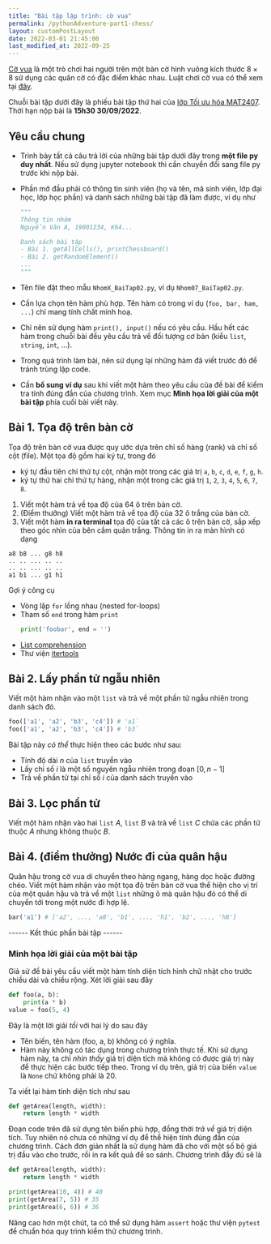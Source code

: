 ```yaml
---
title: "Bài tập lập trình: cờ vua"
permalink: /pythonAdventure-part1-chess/
layout: customPostLayout
date: 2022-03-01 21:45:00
last_modified_at: 2022-09-25
---
```


[Cờ vua](https://en.wikipedia.org/wiki/Chess) là một trò chơi hai người trên một bàn cờ hình vuông kích thước $8\times 8$ sử dụng các quân cờ có đặc điểm khác nhau. Luật chơi cờ vua có thể xem tại [đây](https://en.wikipedia.org/wiki/Rules_of_chess).

Chuỗi bài tập dưới đây là phiếu bài tập thứ hai của [lớp Tối ưu hóa MAT2407](http://seminar.optima.vn/opt). Thời hạn nộp bài là **15h30 30/09/2022**.


## Yêu cầu chung
- Trình bày tất cả câu trả lời của những bài tập dưới đây trong **một file py duy nhất**. Nếu sử dụng jupyter notebook thì cần chuyển đổi sang file py trước khi nộp bài.
- Phần mở đầu phải có thông tin sinh viên (họ và tên, mã sinh viên, lớp đại học, lớp học phần) và danh sách những bài tập đã làm được, ví dụ như

    ```py
    """
    Thông tin nhóm
    Nguyễn Văn A, 19001234, K64...

    Danh sách bài tập
    - Bài 1. getAllCells(), printChessboard()
    - Bài 2. getRandomElement()
    ...
    """

    ```
- Tên file đặt theo mẫu `NhomX_BaiTap02.py`, ví dụ `Nhom07_BaiTap02.py`.
- Cần lựa chọn tên hàm phù hợp. Tên hàm có trong ví dụ (`foo, bar, ham, ...`) chỉ mang tính chất minh hoạ.
- Chỉ nên sử dụng hàm `print(), input()` nếu có yêu cầu. Hầu hết các hàm trong chuỗi bài đều yêu cầu trả về đối tượng cơ bản (kiểu `list`, `string`, `int`, ...).
- Trong quá trình làm bài, nên sử dụng lại những hàm đã viết trước đó để tránh trùng lặp code.
- Cần **bổ sung ví dụ** sau khi viết một hàm theo yêu cầu của đề bài để kiểm tra tính đúng đắn của chương trình. Xem mục **Minh họa lời giải của một bài tập** phía cuối bài viết này.


## Bài 1. Tọa độ trên bàn cờ
Tọa độ trên bàn cờ vua được quy ước dựa trên chỉ số hàng (rank) và chỉ số cột (file). Một tọa độ gồm hai ký tự, trong đó
- ký tự đầu tiên chỉ thứ tự cột, nhận một trong các giá trị `a`, `b`, `c`,  `d`, `e`, `f`, `g`, `h`.
- ký tự thứ hai chỉ thứ tự hàng, nhận một trong các giá trị `1`, `2`, `3`, `4`, `5`, `6`, `7`, `8`.

1. Viết một hàm trả về tọa độ của 64 ô trên bàn cờ.
2. (Điểm thưởng) Viết một hàm trả về tọa độ của 32 ô trắng của bàn cờ.
3. Viết một hàm **in ra terminal** tọa độ của tất cả các ô trên bàn cờ, sắp xếp theo góc nhìn của bên cầm quân trắng. Thông tin in ra màn hình có dạng

```
a8 b8 ... g8 h8
.. .. ... .. ..
.. .. ... .. ..
a1 b1 ... g1 h1
```

Gợi ý công cụ
- Vòng lặp `for` lồng nhau (nested for-loops)
- Tham số `end` trong hàm `print`
    ```py
    print('foobar', end = '')
    ```
- [List comprehension](https://realpython.com/list-comprehension-python/)
- Thư viện [itertools](https://docs.python.org/3/library/itertools.html)


## Bài 2. Lấy phần tử ngẫu nhiên
Viết một hàm nhận vào một `list` và trả về một phần tử ngẫu nhiên trong danh sách đó.

```py
foo(['a1', 'a2', 'b3', 'c4']) # 'a1`
foo(['a1', 'a2', 'b3', 'c4']) # 'b3`
```

Bài tập này _có thể_ thực hiện theo các bước như sau:
- Tính độ dài $n$ của `list` truyền vào
- Lấy chỉ số $i$ là một số nguyên ngẫu nhiên trong đoạn $[0,n-1]$
- Trả về phần tử tại chỉ số $i$ của danh sách truyền vào


## Bài 3. Lọc phần tử
Viết một hàm nhận vào hai `list` $A$, `list` $B$ và trả về `list` $C$ chứa các phần tử thuộc $A$ nhưng không thuộc $B$.



## Bài 4. (điểm thưởng) Nước đi của quân hậu
Quân hậu trong cờ vua di chuyển theo hàng ngang, hàng dọc hoặc đường chéo. Viết một hàm nhận vào một tọa độ trên bàn cờ vua thể hiện cho vị trí của một quân hậu và trả về một `list` những ô mà quân hậu đó có thể di chuyển tới trong một nước đi hợp lệ.

```py
bar('a1') # ['a2', ..., 'a8', 'b1', ..., 'h1', 'b2', ..., 'h8']
```


------ Kết thúc phần bài tập ------


### Minh họa lời giải của một bài tập
Giả sử đề bài yêu cầu viết một hàm tính diện tích hình chữ nhật cho trước chiều dài và chiều rộng. Xét lời giải sau đây

```py
def foo(a, b):
    print(a * b)
value = foo(5, 4)
```

Đây là một lời giải _tồi_ với hai lý do sau đây
- Tên biến, tên hàm (foo, a, b) không có ý nghĩa.
- Hàm này không có tác dụng trong chương trình thực tế. Khi sử dụng hàm này, ta chỉ _nhìn thấy_ giá trị diện tích mà không có được giá trị này để thực hiện các bước tiếp theo. Trong ví dụ trên, giá trị của biến `value` là `None` chứ không phải là 20.

Ta viết lại hàm tính diện tích như sau

```py
def getArea(length, width):
    return length * width
```

Đoạn code trên đã sử dụng tên biến phù hợp, đồng thời _trả về_ giá trị diện tích. Tuy nhiên nó chưa có những ví dụ để thể hiện tính đúng đắn của chương trình. Cách đơn giản nhất là sử dụng hàm đã cho với một số bộ giá trị đầu vào cho trước, rồi in ra kết quả để so sánh. Chương trình đầy đủ sẽ là

```py
def getArea(length, width):
    return length * width

print(getArea(10, 4)) # 40
print(getArea(7, 5)) # 35
print(getArea(6, 6)) # 36
```

Nâng cao hơn một chút, ta có thể sử dụng hàm `assert` hoặc thư viện `pytest` để chuẩn hóa quy trình kiểm thử chương trình.
